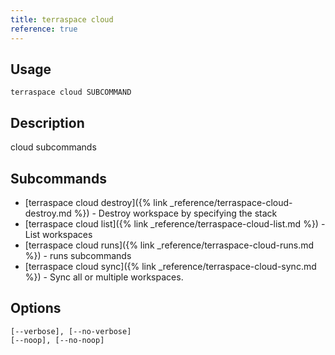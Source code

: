 ```yaml
---
title: terraspace cloud
reference: true
---
```


## Usage

    terraspace cloud SUBCOMMAND

## Description

cloud subcommands

## Subcommands

* [terraspace cloud destroy]({% link _reference/terraspace-cloud-destroy.md %}) - Destroy workspace by specifying the stack
* [terraspace cloud list]({% link _reference/terraspace-cloud-list.md %}) - List workspaces
* [terraspace cloud runs]({% link _reference/terraspace-cloud-runs.md %}) - runs subcommands
* [terraspace cloud sync]({% link _reference/terraspace-cloud-sync.md %}) - Sync all or multiple workspaces.

## Options

```
[--verbose], [--no-verbose]  
[--noop], [--no-noop]        
```

